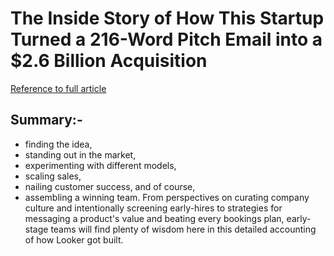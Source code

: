 # The Inside Story of How This Startup Turned a 216-Word Pitch Email into a $2.6 Billion Acquisition

[Reference to full article](https://firstround.com/review/the-inside-story-of-how-this-startup-turned-a-216-word-pitch-email-into-a-2-6-billion-acquisition/?utm_source=angellist)

## Summary:-
  - finding the idea, 
  - standing out in the market, 
  - experimenting with different models, 
  - scaling sales, 
  - nailing customer success, and of course, 
  - assembling a winning team. From perspectives on curating company culture and intentionally screening early-hires to strategies for messaging a product's value and beating every bookings plan, early-stage teams will find plenty of wisdom here in this detailed accounting of how Looker got built.
